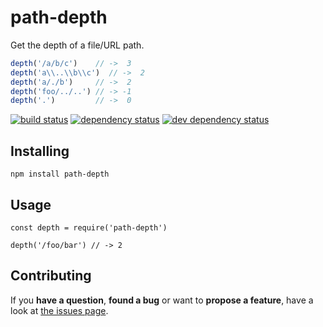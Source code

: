 # path-depth

Get the depth of a file/URL path.

```javascript
depth('/a/b/c')    // ->  3
depth('a\\..\\b\\c')  // ->  2
depth('a/./b')     // ->  2
depth('foo/../..') // -> -1
depth('.')         // ->  0
```

[![build status](https://img.shields.io/travis/derhuerst/path-depth.svg)](https://travis-ci.org/derhuerst/path-depth)
[![dependency status](https://img.shields.io/david/derhuerst/path-depth.svg)](https://david-dm.org/derhuerst/path-depth#info=dependencies)
[![dev dependency status](https://img.shields.io/david/dev/derhuerst/path-depth.svg)](https://david-dm.org/derhuerst/path-depth#info=devDependencies)


## Installing

```
npm install path-depth
```


## Usage

```
const depth = require('path-depth')

depth('/foo/bar') // -> 2
```



## Contributing

If you **have a question**, **found a bug** or want to **propose a feature**, have a look at [the issues page](https://github.com/derhuerst/path-depth/issues).
